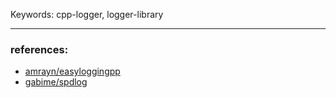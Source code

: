 Keywords: cpp-logger, logger-library 

---
### references:
* [amrayn/easyloggingpp](https://github.com/amrayn/easyloggingpp?ref=bestofcpp.com)
* [gabime/spdlog](https://github.com/gabime/spdlog)